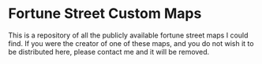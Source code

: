 # Fortune Street Custom Maps
This is a repository of all the publicly available fortune street maps I could find.
If you were the creator of one of these maps, and you do not wish it to be distributed here, please contact me and it will be removed.
